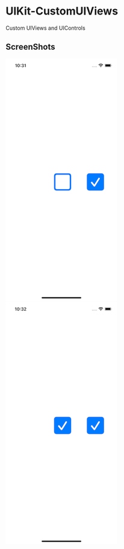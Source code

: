 # UIKit-CustomUIViews
Custom UIViews and UIControls

## ScreenShots
![Screenshot](https://github.com/Alexander-Sobolev/UIKit-CustomUIViews/blob/main/UIKit-CustomUIViews/Screen/Screen1.png)
![ScreenshotNew](https://github.com/Alexander-Sobolev/UIKit-CustomUIViews/blob/main/UIKit-CustomUIViews/Screen/Screen2.png)
